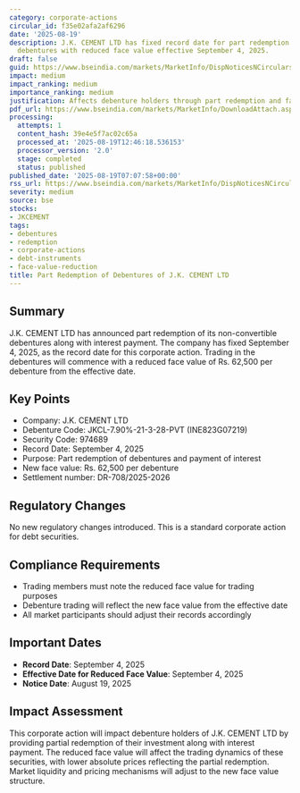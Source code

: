 ```yaml
---
category: corporate-actions
circular_id: f35e02afa2af6296
date: '2025-08-19'
description: J.K. CEMENT LTD has fixed record date for part redemption of non-convertible
  debentures with reduced face value effective September 4, 2025.
draft: false
guid: https://www.bseindia.com/markets/MarketInfo/DispNoticesNCirculars.aspx?Noticeid={6E51641C-6C9F-4C7B-9529-64241C2ED96D}&noticeno=20250819-5&dt=08/19/2025&icount=5&totcount=31&flag=0
impact: medium
impact_ranking: medium
importance_ranking: medium
justification: Affects debenture holders through part redemption and face value reduction
pdf_url: https://www.bseindia.com/markets/MarketInfo/DownloadAttach.aspx?id=20250819-5&attachedId=
processing:
  attempts: 1
  content_hash: 39e4e5f7ac02c65a
  processed_at: '2025-08-19T12:46:18.536153'
  processor_version: '2.0'
  stage: completed
  status: published
published_date: '2025-08-19T07:07:58+00:00'
rss_url: https://www.bseindia.com/markets/MarketInfo/DispNoticesNCirculars.aspx?Noticeid={6E51641C-6C9F-4C7B-9529-64241C2ED96D}&noticeno=20250819-5&dt=08/19/2025&icount=5&totcount=31&flag=0
severity: medium
source: bse
stocks:
- JKCEMENT
tags:
- debentures
- redemption
- corporate-actions
- debt-instruments
- face-value-reduction
title: Part Redemption of Debentures of J.K. CEMENT LTD
---
```


## Summary

J.K. CEMENT LTD has announced part redemption of its non-convertible debentures along with interest payment. The company has fixed September 4, 2025, as the record date for this corporate action. Trading in the debentures will commence with a reduced face value of Rs. 62,500 per debenture from the effective date.

## Key Points

- Company: J.K. CEMENT LTD
- Debenture Code: JKCL-7.90%-21-3-28-PVT (INE823G07219)
- Security Code: 974689
- Record Date: September 4, 2025
- Purpose: Part redemption of debentures and payment of interest
- New face value: Rs. 62,500 per debenture
- Settlement number: DR-708/2025-2026

## Regulatory Changes

No new regulatory changes introduced. This is a standard corporate action for debt securities.

## Compliance Requirements

- Trading members must note the reduced face value for trading purposes
- Debenture trading will reflect the new face value from the effective date
- All market participants should adjust their records accordingly

## Important Dates

- **Record Date**: September 4, 2025
- **Effective Date for Reduced Face Value**: September 4, 2025
- **Notice Date**: August 19, 2025

## Impact Assessment

This corporate action will impact debenture holders of J.K. CEMENT LTD by providing partial redemption of their investment along with interest payment. The reduced face value will affect the trading dynamics of these securities, with lower absolute prices reflecting the partial redemption. Market liquidity and pricing mechanisms will adjust to the new face value structure.